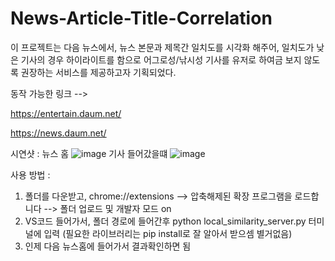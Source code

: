 # News-Article-Title-Correlation

이 프로젝트는 다음 뉴스에서, 뉴스 본문과 제목간 일치도를 시각화 해주어, 일치도가 낮은 기사의 경우 하이라이트를 함으로 어그로성/낚시성 기사를 유저로 하여금 보지 않도록 권장하는 서비스를 제공하고자 기획되었다.


동작 가능한 링크 -->

https://entertain.daum.net/

https://news.daum.net/


시연샷 :
뉴스 홈
![image](https://github.com/user-attachments/assets/efd746f3-1eb6-420e-892d-b8d9ed017464)
기사 들어갔을떄
![image](https://github.com/user-attachments/assets/7017e58a-c976-4625-8628-3c5ea3b714c7)


사용 방법 : 
1. 폴더를 다운받고, chrome://extensions --> 압축해제된 확장 프로그램을 로드합니다 --> 폴더 업로드 및 개발자 모드 on
2. VS코드 들어가서, 폴더 경로에 들어간후 python local_similarity_server.py 터미널에 입력 (필요한 라이브러리는 pip install로 잘 알아서 받으셈 별거없음)
3. 인제 다음 뉴스홈에 들어가서 결과확인하면 됨
